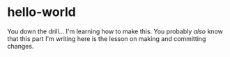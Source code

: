 # hello-world
You down the drill... I'm learning how to make this.
You probably *also* know that this part I'm writing here is the lesson on making and committing changes.
